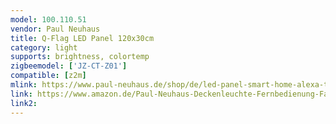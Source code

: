 ```yaml
---
model: 100.110.51
vendor: Paul Neuhaus 
title: Q-Flag LED Panel 120x30cm
category: light
supports: brightness, colortemp
zigbeemodel: ['JZ-CT-Z01']
compatible: [z2m]
mlink: https://www.paul-neuhaus.de/shop/de/led-panel-smart-home-alexa-tauglich-100-110-51.html
link: https://www.amazon.de/Paul-Neuhaus-Deckenleuchte-Fernbedienung-Farbwechsel/dp/B009IQKZ70
link2: 
--- 
```

